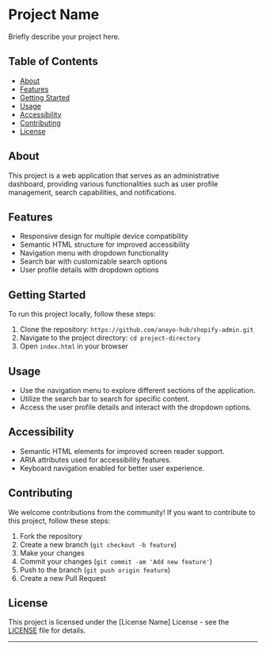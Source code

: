 # Project Name

Briefly describe your project here.

## Table of Contents

- [About](#about)
- [Features](#features)
- [Getting Started](#getting-started)
- [Usage](#usage)
- [Accessibility](#accessibility)
- [Contributing](#contributing)
- [License](#license)

## About

This project is a web application that serves as an administrative dashboard, providing various functionalities such as user profile management, search capabilities, and notifications.

## Features

- Responsive design for multiple device compatibility
- Semantic HTML structure for improved accessibility
- Navigation menu with dropdown functionality
- Search bar with customizable search options
- User profile details with dropdown options

## Getting Started

To run this project locally, follow these steps:

1. Clone the repository: `https://github.com/anayo-hub/shopify-admin.git`
2. Navigate to the project directory: `cd project-directory`
3. Open `index.html` in your browser

## Usage

- Use the navigation menu to explore different sections of the application.
- Utilize the search bar to search for specific content.
- Access the user profile details and interact with the dropdown options.

## Accessibility

- Semantic HTML elements for improved screen reader support.
- ARIA attributes used for accessibility features.
- Keyboard navigation enabled for better user experience.

## Contributing

We welcome contributions from the community! If you want to contribute to this project, follow these steps:

1. Fork the repository
2. Create a new branch (`git checkout -b feature`)
3. Make your changes
4. Commit your changes (`git commit -am 'Add new feature'`)
5. Push to the branch (`git push origin feature`)
6. Create a new Pull Request

## License

This project is licensed under the [License Name] License - see the [LICENSE](LICENSE) file for details.

---
